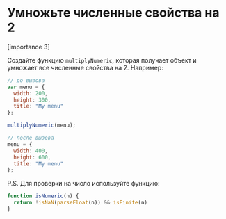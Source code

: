 # Умножьте численные свойства на 2

[importance 3]

Создайте функцию `multiplyNumeric`, которая получает объект и умножает все численные свойства на 2. Например:

```js
// до вызова
var menu = {
  width: 200,
  height: 300,
  title: "My menu"
};

multiplyNumeric(menu);

// после вызова
menu = {
  width: 400,
  height: 600,
  title: "My menu"
};
```

P.S. Для проверки на число используйте функцию:

```js
function isNumeric(n) {
  return !isNaN(parseFloat(n)) && isFinite(n)
}
```


